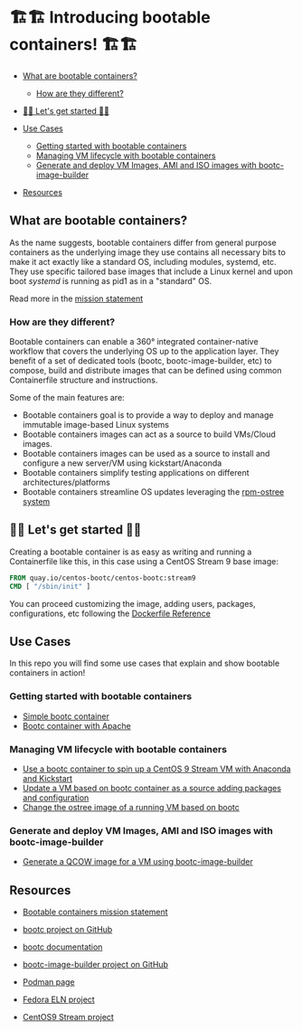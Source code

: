 # 🏗️🏗️ Introducing bootable containers! 🏗️🏗️

- [What are bootable containers?](#what-are-bootable-containers)
   * [How are they different?](#how-are-they-different)
- [🎯🎯 Let's get started 🎯🎯](#-lets-get-started-)
- [Use Cases](#use-cases)
   * [Getting started with bootable containers](#getting-started-with-bootable-containers)
   * [Managing VM lifecycle with bootable containers](#managing-vm-lifecycle-with-bootable-containers)
   * [Generate and deploy VM Images, AMI and ISO images with bootc-image-builder](#generate-and-deploy-vm-images-ami-and-iso-images-with-bootc-image-builder)

- [Resources](#resources)

## What are bootable containers?

As the name suggests, bootable containers differ from general purpose containers as the underlying image they use contains all necessary bits to make it act exactly like a standard OS, including modules, systemd, etc.
They use specific tailored base images that include a Linux kernel and upon boot *systemd* is running as pid1 as in a "standard" OS.

Read more in the [mission statement](https://containers.github.io/bootable/)

### How are they different?

Bootable containers can enable a 360° integrated container-native workflow that covers the underlying OS up to the application layer.
They benefit of a set of dedicated tools (bootc, bootc-image-builder, etc) to compose, build and distribute images that can be defined using common Containerfile structure and instructions.

Some of the main features are:

- Bootable containers goal is to provide a way to deploy and manage immutable image-based Linux systems
- Bootable containers images can act as a source to build VMs/Cloud images.
- Bootable containers images can be used as a source to install and configure a new server/VM using kickstart/Anaconda
- Bootable containers simplify testing applications on different architectures/platforms
- Bootable containers streamline OS updates leveraging the [rpm-ostree system](https://coreos.github.io/rpm-ostree/)

## 🎯🎯 Let's get started 🎯🎯

Creating a bootable container is as easy as writing and running a Containerfile like this, in this case using a CentOS Stream 9 base image:

```dockerfile
FROM quay.io/centos-bootc/centos-bootc:stream9
CMD [ "/sbin/init" ]
```

You can proceed customizing the image, adding users, packages, configurations, etc following the [Dockerfile Reference](https://docs.docker.com/reference/dockerfile/)

## Use Cases

In this repo you will find some use cases that explain and show bootable containers in action!

### Getting started with bootable containers

- [Simple bootc container](./use-cases/simple-bootc-container/)
- [Bootc container with Apache](./use-cases/httpd-bootc-container/)

### Managing VM lifecycle with bootable containers

- [Use a bootc container to spin up a CentOS 9 Stream VM with Anaconda and Kickstart](./use-cases/anaconda-ks-bootc-container/)
- [Update a VM based on bootc container as a source adding packages and configuration](./use-cases/upgrade-bootc-container/)
- [Change the ostree image of a running VM based on bootc](./use-cases/replace-bootc-container/)

### Generate and deploy VM Images, AMI and ISO images with bootc-image-builder

- [Generate a QCOW image for a VM using bootc-image-builder](./use-cases/image-builder-bootc-container/)

## Resources

- [Bootable containers mission statement](https://containers.github.io/bootable/)

- [bootc project on GitHub](https://github.com/containers/bootc)
- [bootc documentation](https://containers.github.io/bootc/)
- [bootc-image-builder project on GitHub](https://github.com/osbuild/bootc-image-builder)

- [Podman page](https://podman.io/)
- [Fedora ELN project](https://docs.fedoraproject.org/en-US/eln/)
- [CentOS9 Stream project](https://centos.org/stream9/)